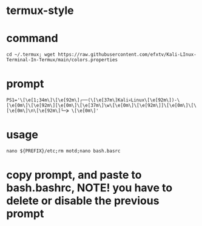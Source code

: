 # termux-style

# command
```
cd ~/.termux; wget https://raw.githubusercontent.com/efxtv/Kali-LInux-Terminal-In-Termux/main/colors.properties 
```

# prompt
```
PS1='\[\e[1;34m\]\[\e[92m\]┌──(\[\e[37m\]Kali💀️Linux\[\e[92m\])-\[\e[0m\]\[\e[92m\][\e[0m\]\[\e[37m\]\w\[\e[0m\]\[\e[92m\]]\[\e[0m\]\[\[\e[0m\]\n\[\e[92m\]└─≽ \[\e[0m\]'
```

# usage
```
nano ${PREFIX}/etc;rm motd;nano bash.basrc
```

# copy prompt, and paste to bash.bashrc, NOTE! you have to delete or disable the previous prompt
